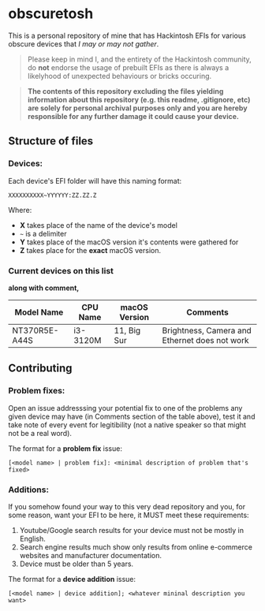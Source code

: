 # obscuretosh

This is a personal repository of mine that has Hackintosh EFIs for various
obscure devices that _I may or may not gather_.

> Please keep in mind I, and the entirety of the Hackintosh community, do
> **not** endorse the usage of prebuilt EFIs as there is always a likelyhood
> of unexpected behaviours or bricks occuring.

> **The contents of this repository excluding the files yielding information
> about this repository (e.g. this readme, .gitignore, etc) are **solely**
> for personal archival purposes only and you are hereby responsible for
> any further damage it could cause your device.**

## Structure of files

### Devices:

Each device's EFI folder will have this naming format:
```
XXXXXXXXXX~YYYYYY:ZZ.ZZ.Z
```
Where:
- __X__ takes place of the name of the device's model
- `~` is a delimiter
- __Y__ takes place of the macOS version it's contents were gathered for
- __Z__ takes place for the **exact** macOS version.

### Current devices on this list

**along with comment,**

| Model Name    | CPU Name | macOS Version | Comments                                      |
| ------------- | -------- | ------------- | ----------------------------------------------|
| NT370R5E-A44S | i3-3120M | 11, Big Sur   | Brightness, Camera and Ethernet does not work |

## Contributing

### Problem fixes:

Open an issue addresssing your potential fix to one of the problems
any given device may have (in Comments section of the table above),
test it and take note of every event for legitibility (not a native speaker so that might not be a real word).

The format for a **problem fix** issue:
```
[<model name> | problem fix]: <minimal description of problem that's fixed>
```

### Additions:

If you somehow found your way to this very dead repository and you,
for some reason, want your EFI to be here, it MUST meet these
requirements:

1. Youtube/Google search results for your device must not be mostly in English.
2. Search engine results much show only results from online e-commerce websites and manufacturer documentation.
3. Device must be older than 5 years.

The format for a **device addition** issue:
```
[<model name> | device addition]; <whatever mininal description you want>
```
